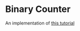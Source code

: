 # Binary Counter

An implementation of [this tutorial](http://monik.in/a-noobs-guide-to-implementing-rnn-lstm-using-tensorflow/)